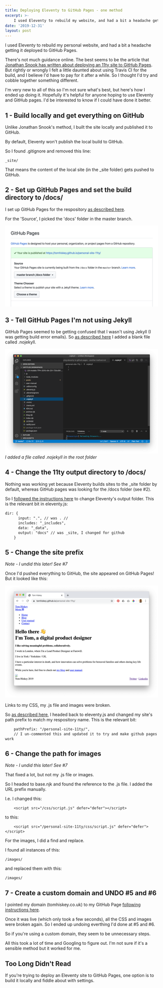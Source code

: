 ```yaml
---
title: Deploying Eleventy to GitHub Pages - one method
excerpt: >- 
    I used Eleventy to rebuild my website, and had a bit a headache getting it deployed...
date: '2019-12-31'
layout: post
---
```


I used Eleventy to rebuild my personal website, and had a bit a headache getting it deployed to GitHub Pages. 

There's not much guidance online. The best seems to be the article that [Jonathan Snook has written about deploying an 11ty site to GitHub Pages](https://snook.ca/archives/servers/deploying-11ty-to-gh-pages). But rightly or wrongly I felt a little daunted about using Travis CI for the build, and I believe I'd have to pay for it after a while. So I thought I'd try and cobble together something different.

I'm very new to all of this so I'm not sure what's best, but here's how I ended up doing it. Hopefully it's helpful for anyone hoping to use Eleventy and GitHub pages. I'd be interested to know if I could have done it better.

## 1 - Build locally and get everything on GitHub

Unlike Jonathan Snook's method, I built the site locally and published it to GitHub.

By default, Eleventy won't publish the local build to GitHub.

So I found .gitignore and removed this line:

```
_site/
```

That means the content of the local site (in the _site folder) gets pushed to GitHub.

## 2 - Set up GitHub Pages and set the build directory to /docs/

I set up GitHub Pages for the respository [as described here](https://guides.github.com/features/pages/).

For the 'Source', I picked the 'docs' folder in the master branch.

![GitHub Pages settings](/images/github-pages-settings.png)

## 3 - Tell GitHub Pages I'm not using Jekyll 

GitHub Pages seemed to be getting confused that I wasn't using Jekyll (I was getting build error emails). So [as described here](https://help.github.com/en/github/working-with-github-pages/about-github-pages#static-site-generators) I added a blank file called .nojekyll. 

![Adding .nojekyll file](/images/nojekyll.png)<em>I added a file called .nojekyll in the root folder</em>

## 4 - Change the 11ty output directory to /docs/

Nothing was working yet because Eleventy builds sites to the _site folder by default, whereas GitHub pages was looking for the /docs folder (see #2).

So I [followed the instructions here](https://v0-7-1.11ty.dev/docs/config/#output-directory) to change Eleventy's output folder. This is the relevant bit in eleventy.js:

```
dir: {
      input: ".", // was . //
      includes: "_includes",
      data: "_data",
      output: "docs" // was _site, I changed for github
    }
```

## 5 - Change the site prefix

<Em>Note - I undid this later! See #7 </em>

Once I'd pushed everything to GitHub, the site appeared on GitHub Pages! But it looked like this:

![Adding .nojekyll file](/images/eleventy-github-pages-site-prefix.png)

Links to my CSS, my .js file and images were broken. 

So [as described here](https://v0-7-1.11ty.dev/docs/config/#deploy-to-a-subdirectory-with-a-path-prefix), I headed back to eleventy.js and changed my site's path prefix to match my respository name. This is the relevant bit:

```
    pathPrefix: "/personal-site-11ty/",  
    // I un-commented this and updated it to try and make github pages work
```

## 6 - Change the path for images

<Em>Note - I undid this later! See #7 </em>

That fixed a lot, but not my .js file or images. 

So I headed to base.njk and found the reference to the .js file. I added the URL prefix manually.

I.e. I changed this:
```
    <script src="/css/script.js" defer="defer"></script>
```
to this:
```
    <script src="/personal-site-11ty/css/script.js" defer="defer"></script>
```

For the images, I did a find and replace.

I found all instances of this:
```
/images/
```

and replaced them with this:
```
/images/
```

## 7 - Create a custom domain and UNDO #5 and #6

I pointed my domain (tomhiskey.co.uk) to my GitHub Page [following instructions here](https://help.github.com/en/github/working-with-github-pages/configuring-a-custom-domain-for-your-github-pages-site). 

Once it was live (which only took a few seconds), all the CSS and images were broken again. So I ended up undoing everthing I'd done at #5 and #6.

So if you're using a custom domain, they seem to be unnecessary steps. 

All this took a lot of time and Googling to figure out. I'm not sure if it's a sensible method but it worked for me. 

## Too Long Didn't Read

If you're trying to deploy an Eleventy site to GitHub Pages, one option is to build it locally and fiddle about with settings.



